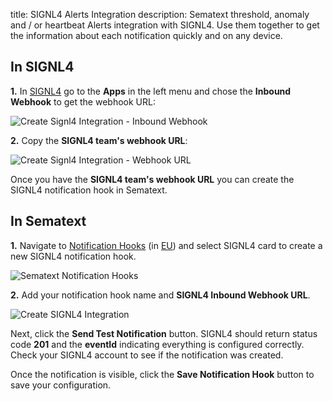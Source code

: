title: SIGNL4 Alerts Integration
description: Sematext threshold, anomaly and / or heartbeat Alerts integration with SIGNL4. Use them together to get the information about each notification quickly and on any device.

## In SIGNL4

**1.** In [SIGNL4](https://www.signl4.com/) go to the **Apps** in the left menu and chose the **Inbound Webhook** to get the webhook URL:

<img class="content-modal-image" alt="Create Signl4 Integration - Inbound Webhook" src="../../images/integrations/create-signl4-integration-inbound-webhook.png" title="Create Signl4 Integration - Inbound Webhook">

**2.** Copy the **SIGNL4 team's webhook URL**:

<img class="content-modal-image" alt="Create Signl4 Integration - Webhook URL" src="../../images/integrations/create-signl4-integration-webhook-url.png" title="Create Signl4 Integration - Webhook URL">

Once you have the **SIGNL4 team's webhook URL** you can create the SIGNL4 notification hook in Sematext.

## In Sematext

**1.** Navigate to [Notification Hooks](https://apps.sematext.com/ui/hooks/create) (in [EU](https://apps.eu.sematext.com/ui/hooks/create)) and select SIGNL4 card to create a new SIGNL4 notification hook.

![Sematext Notification Hooks](https://sematext.com/docs/images/integrations/sematext-notification-hooks.png  "Sematext Notification Hook")

**2.** Add your notification hook name and **SIGNL4 Inbound Webhook URL**.

<img class="content-modal-image" alt="Create SIGNL4 Integration" src="../../images/integrations/create-signl4-integration.png" title="Create SIGNL4 Integration">

Next, click the **Send Test Notification** button. SIGNL4 should return status code **201** and the **eventId** indicating everything is configured correctly. Check your SIGNL4 account to see if the notification was created. 

Once the notification is visible, click the **Save Notification Hook** button to save your configuration.
